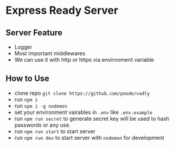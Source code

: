 # Express Ready Server

## Server Feature

* Logger
* Most important middlewares
* We can use it with http or https via envirnoment variable

## How to Use

* clone repo `git clone https://github.com/poode/vadly`
* run `npm i`
* run `npm i -g nodemon`
* set your environment vairables in `.env` like `.env.example`
* run `npm run secret` to generate secret key will be used to hash passwords or any use.
* run `npm run start` to start server
* run `npm run dev` to start server with `nodemon` for development
